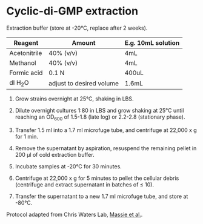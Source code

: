 # Cyclic-di-GMP extraction

Extraction buffer (store at -20°C, replace after 2 weeks).

Reagent      | Amount        | E.g. 10mL solution
------------ | --------------|--------------
Acetonitrile | 40% (v/v)     | 4mL
Methanol     | 40% (v/v)     | 4mL
Formic acid  | 0.1 N         | 400uL
dI H<sub>2</sub>O | adjust to desired volume | 1.6mL 

1. Grow strains overnight at 25°C, shaking in LBS.

1. Dilute overnight cultures 1:80 in LBS and grow shaking at 25°C until reaching an OD<sub>600</sub> of 1.5-1.8 (late log) or 2.2-2.8 (stationary phase).

1. Transfer 1.5 ml into a 1.7 ml microfuge tube, and centrifuge at 22,000 x g for 1 min.

1. Remove the supernatant by aspiration, resuspend the remaining pellet in 200 μl of cold extraction buffer.

1. Incubate samples at -20°C for 30 minutes.

1. Centrifuge at 22,000 x g for 5 minutes to pellet the cellular debris (centrifuge and extract supernatant in batches of ≤ 10).

1. Transfer the supernatant to a new 1.7 ml microfuge tube, and store at -80°C.

Protocol adapted from Chris Waters Lab, [Massie et al.](https://www.ncbi.nlm.nih.gov/pubmed/22802636).
